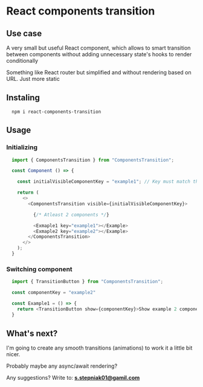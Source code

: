 # React components transition

## Use case

A very small but useful React component, which allows to smart transition between components without adding unnecessary state's hooks to render conditionally

Something like React router but simplified and without rendering based on URL. Just more static

## Instaling

```npm
  npm i react-components-transition
```

## Usage

### Initializing

```JavaScript
  import { ComponentsTransition } from "ComponentsTransition";

  const Component () => {

    const initialVisibleComponentKey = "example1"; // Key must match the given key in component props

    return (
      <>
        <ComponentsTransition visible={initialVisibleComponentKey}>

          {/* Atleast 2 components */}

          <Exmaple1 key="example1"></Example>
          <Exmaple2 key="example2"></Example>
        </ComponentsTransition>
      </>
    );
  }
```

### Switching component

```JavaScript
  import { TransitionButton } from "ComponentsTransition";

  const componentKey = "example2"

  const Example1 = () => {
    return <TransitionButton show={componentKey}>Show example 2 component</TransitionButton>
  }
```

## What's next?

I'm going to create any smooth transitions (animations) to work it a little bit nicer.

Probably maybe any async/await rendering?

Any suggestions? Write to: **s.stepniak01@gamil.com**
